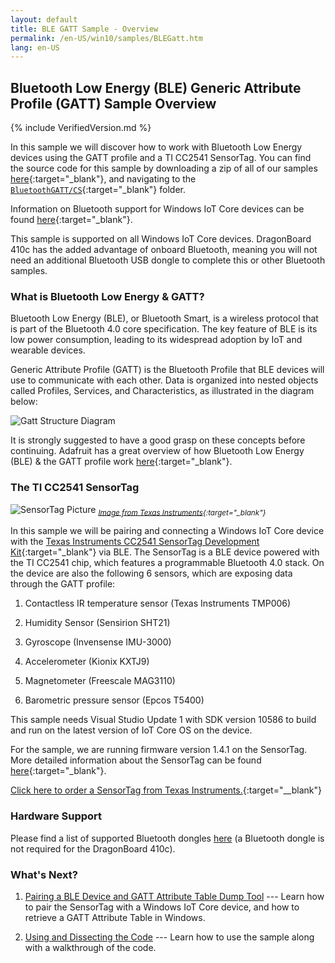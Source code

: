 ```yaml
---
layout: default
title: BLE GATT Sample - Overview
permalink: /en-US/win10/samples/BLEGatt.htm
lang: en-US
---
```


## Bluetooth Low Energy (BLE) Generic Attribute Profile (GATT) Sample Overview

{% include VerifiedVersion.md %}

In this sample we will discover how to work with Bluetooth Low Energy devices using the GATT profile and a TI CC2541 SensorTag. You can find the source code for this sample by downloading a zip of all of our samples [here](https://github.com/ms-iot/samples/archive/develop.zip){:target="_blank"}, and navigating to the [`BluetoothGATT/CS`](https://github.com/ms-iot/samples/tree/develop/BluetoothGATT/CS){:target="_blank"} folder.

Information on Bluetooth support for Windows IoT Core devices can be found [here]({{site.baseurl}}/{{page.lang}}/win10/Bluetooth.htm){:target="_blank"}.

This sample is supported on all Windows IoT Core devices. DragonBoard 410c has the added advantage of onboard Bluetooth, meaning you will not need an additional Bluetooth USB dongle to complete this or other Bluetooth samples.

### What is Bluetooth Low Energy & GATT?
Bluetooth Low Energy (BLE), or Bluetooth Smart, is a wireless protocol that is part of the Bluetooth 4.0 core specification. The key feature of BLE is its low power consumption, leading to its widespread adoption by IoT and wearable devices.

Generic Attribute Profile (GATT) is the Bluetooth Profile that BLE devices will use to communicate with each other. Data is organized into nested objects called Profiles, Services, and Characteristics, as illustrated in the diagram below:

![Gatt Structure Diagram]({{site.baseurl}}/images/BLEGatt/GattDiagram.png)

It is strongly suggested to have a good grasp on these concepts before continuing. Adafruit has a great overview of how Bluetooth Low Energy (BLE) & the GATT profile work [here](https://learn.adafruit.com/introduction-to-bluetooth-low-energy/introduction){:target="_blank"}.

### The TI CC2541 SensorTag

![SensorTag Picture]({{site.baseurl}}/images/BLEGatt/SensorTag_with_iPad.jpg)
<sub>*[Image from Texas Instruments](http://processors.wiki.ti.com/index.php/File:SensorTag_with_iPad.jpg){:target="_blank"}*</sub>

In this sample we will be pairing and connecting a Windows IoT Core device with the [Texas Instruments CC2541 SensorTag Development Kit](http://www.ti.com/tool/cc2541dk-sensor){:target="_blank"} via BLE. The SensorTag is a BLE device powered with the TI CC2541 chip, which features a programmable Bluetooth 4.0 stack. On the device are also the following 6 sensors, which are exposing data through the GATT profile:

1. Contactless IR temperature sensor (Texas Instruments TMP006)

2. Humidity Sensor (Sensirion SHT21)

3. Gyroscope (Invensense IMU-3000)

4. Accelerometer (Kionix KXTJ9)

5. Magnetometer (Freescale MAG3110)

6. Barometric pressure sensor (Epcos T5400)

This sample needs Visual Studio Update 1 with SDK version 10586 to build and run on the latest version of IoT Core OS on the device.

For the sample, we are running firmware version 1.4.1 on the SensorTag. More detailed information about the SensorTag can be found [here](http://processors.wiki.ti.com/index.php/SensorTag_User_Guide){:target="_blank"}.

[Click here to order a SensorTag from Texas Instruments.](http://www.ti.com/tool/cc2650stk#buy){:target="__blank"}

### Hardware Support

Please find a list of supported Bluetooth dongles [here]({{site.baseurl}}/{{page.lang}}/win10/SupportedInterfaces.htm) (a Bluetooth dongle is not required for the DragonBoard 410c).

### What's Next?
1. [Pairing a BLE Device and GATT Attribute Table Dump Tool]({{site.baseurl}}/{{page.lang}}/win10/samples/BLEGatt1.htm) --- Learn how to pair the SensorTag with a Windows IoT Core device, and how to retrieve a GATT Attribute Table in Windows.

2. [Using and Dissecting the Code]({{site.baseurl}}/{{page.lang}}/win10/samples/BLEGatt2.htm) --- Learn how to use the sample along with a walkthrough of the code.
